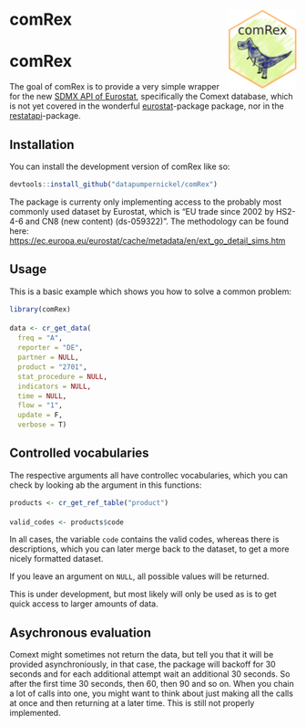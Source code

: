 
# comRex <img src="man/figures/logo.png" align="right" height="139" />

# comRex

<!-- badges: start -->

<!-- badges: end -->

The goal of comRex is to provide a very simple wrapper for the new [SDMX
API of
Eurostat](https://wikis.ec.europa.eu/display/EUROSTATHELP/API+-+Detailed+guidelines+-+DS-+prefixed+datasets+from+Comext+database),
specifically the Comext database, which is not yet covered in the
wonderful [eurostat](https://github.com/rOpenGov/eurostat)-package
package, nor in the
[restatapi](https://github.com/eurostat/restatapi)-package.

## Installation

You can install the development version of comRex like so:

``` r
devtools::install_github("datapumpernickel/comRex")
```

The package is currenty only implementing access to the probably most
commonly used dataset by Eurostat, which is “EU trade since 2002 by
HS2-4-6 and CN8 (new content) (ds-059322)”. The methodology can be found
here:
<https://ec.europa.eu/eurostat/cache/metadata/en/ext_go_detail_sims.htm>

## Usage

This is a basic example which shows you how to solve a common problem:

``` r
library(comRex)

data <- cr_get_data(
  freq = "A",
  reporter = "DE",
  partner = NULL,
  product = "2701",
  stat_procedure = NULL,
  indicators = NULL,
  time = NULL,
  flow = "1",
  update = F, 
  verbose = T)
```

## Controlled vocabularies

The respective arguments all have controllec vocabularies, which you can
check by looking ab the argument in this functions:

``` r
products <- cr_get_ref_table("product")

valid_codes <- products$code
```

In all cases, the variable `code` contains the valid codes, whereas
there is descriptions, which you can later merge back to the dataset, to
get a more nicely formatted dataset.

If you leave an argument on `NULL`, all possible values will be
returned.

This is under development, but most likely will only be used as is to
get quick access to larger amounts of data.

## Asychronous evaluation

Comext might sometimes not return the data, but tell you that it will be
provided asynchroniously, in that case, the package will backoff for 30
seconds and for each additional attempt wait an additional 30 seconds.
So after the first time 30 seconds, then 60, then 90 and so on. When you
chain a lot of calls into one, you might want to think about just making
all the calls at once and then returning at a later time. This is still
not properly implemented.
